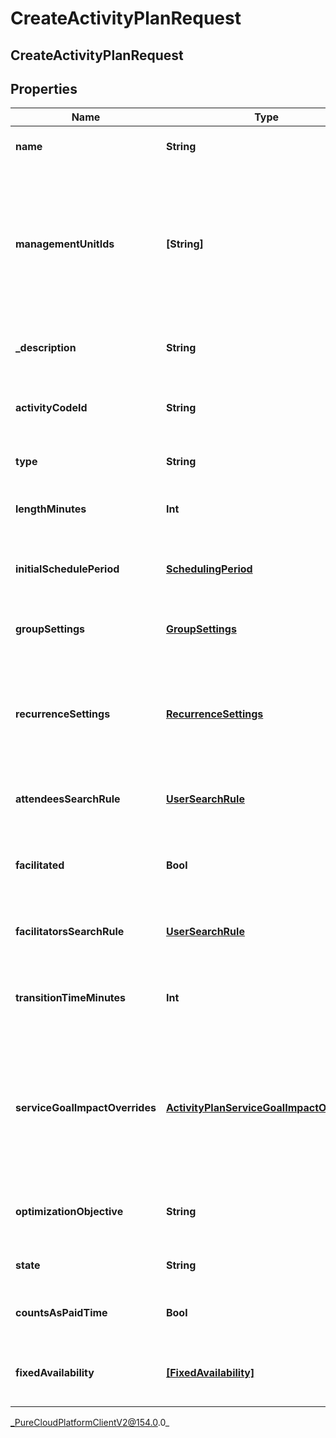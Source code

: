 # CreateActivityPlanRequest

## CreateActivityPlanRequest

## Properties

|Name | Type | Description | Notes|
|------------ | ------------- | ------------- | -------------|
| **name** | **String** | The name of the activity plan | |
| **managementUnitIds** | **[String]** | The management units to which this activity plan applies. Empty list or null means this activity plan applies to the entire business unit | [optional] |
| **_description** | **String** | The description of the activity plan | [optional] |
| **activityCodeId** | **String** | The activity code associated with the activity plan | |
| **type** | **String** | The type of the activity plan | |
| **lengthMinutes** | **Int** | The length in minutes of the activity plan | |
| **initialSchedulePeriod** | [**SchedulingPeriod**](SchedulingPeriod) | The initial scheduling period for the activity plan | |
| **groupSettings** | [**GroupSettings**](GroupSettings) | Group settings for the activity plan | [optional] |
| **recurrenceSettings** | [**RecurrenceSettings**](RecurrenceSettings) | Settings controlling recurrence for the activity plan. If not set the activity plan will only occur once | [optional] |
| **attendeesSearchRule** | [**UserSearchRule**](UserSearchRule) | Attendee search rule for this activity plan | [optional] |
| **facilitated** | **Bool** | Whether the sessions created by this activity plan should be facilitated | [optional] |
| **facilitatorsSearchRule** | [**UserSearchRule**](UserSearchRule) | Facilitator search rule for this activity plan | [optional] |
| **transitionTimeMinutes** | **Int** | Transition time in minutes between facilitated sessions | |
| **serviceGoalImpactOverrides** | [**ActivityPlanServiceGoalImpactOverrides**](ActivityPlanServiceGoalImpactOverrides) | Allowable service goal impact override settings for this activity plan. If not set the business unit setting will be used | [optional] |
| **optimizationObjective** | **String** | The optimization objective of this activity plan | |
| **state** | **String** | The state of this activity plan | |
| **countsAsPaidTime** | **Bool** | Whether the activity should count as paid time | |
| **fixedAvailability** | [**[FixedAvailability]**](FixedAvailability) | Fixed availability configuration for the activity plan | [optional] |



_PureCloudPlatformClientV2@154.0.0_
